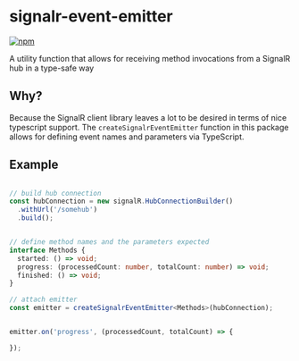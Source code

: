 # signalr-event-emitter

[![npm](https://img.shields.io/npm/v/signalr-event-emitter)](https://www.npmjs.com/package/signalr-event-emitter)

A utility function that allows for receiving method invocations from a SignalR hub in a type-safe way

## Why?

Because the SignalR client library leaves a lot to be desired in terms of nice typescript support.  The `createSignalrEventEmitter` function in this package allows for defining event names and parameters via TypeScript.


## Example

```ts

// build hub connection
const hubConnection = new signalR.HubConnectionBuilder()
  .withUrl('/somehub')
  .build();


// define method names and the parameters expected
interface Methods {
  started: () => void;
  progress: (processedCount: number, totalCount: number) => void;
  finished: () => void;
}

// attach emitter
const emitter = createSignalrEventEmitter<Methods>(hubConnection);


emitter.on('progress', (processedCount, totalCount) => {

});

```
